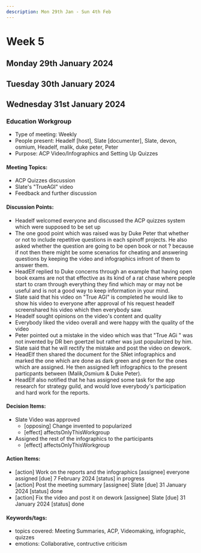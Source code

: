 ```yaml
---
description: Mon 29th Jan - Sun 4th Feb
---
```


# Week 5

## Monday 29th January 2024

## Tuesday 30th January 2024

## Wednesday 31st January 2024



### Education Workgroup

- Type of meeting: Weekly
- People present: Headelf [host], Slate [documenter], Slate, devon, osmium, Headelf, malik, duke peter, Peter
- Purpose: ACP Video/Infographics and Setting Up Quizzes
#### Meeting Topics:
- ACP Quizzes discussion
- Slate's "TrueAGI" video 
- Feedback and further discussion 

#### Discussion Points:
- Headelf welcomed everyone and discussed the ACP quizzes system which were supposed to be set up 
- The one good point which was raised was by Duke Peter that whether or not to include repetitive questions in each spinoff projects. He also asked whether the question are going to be open book or not ? because if not then there might be some scenarios for cheating and answering questions by keeping the video and infographics infront of them to answer them.
- HeadElf replied to Duke concerns through an example that having open book exams are not that effective as its kind of a rat chase where people start to cram through everything they find which may or may not be useful and is not a good way to keep information in your mind.
- Slate said that his video on "True AGI" is completed he would like to show his video to everyone after approval of his request headelf screenshared his video which then everybody saw.
- Headelf sought opinions on the video's content and quality
- Everybody liked the video overall and were happy with the quality of the video
- Peter  pointed out a mistake in the video which was that "True AGi " was not invented by DR ben goertzel but rather was just popularized by him.
- Slate said that he will rectify the mistake and post the video on dework.
- HeadElf then shared the document for the SNet infographics and marked the one which are done as dark green and green for the ones which are assigned. He then assigned left infographics to the present particpants between (Malik,Osmium & Duke Peter). 
- HeadElf also notified that he has assigned some task for the app research for strategy guild, and would love everybody's participation and hard work for the reports.

#### Decision Items:
- Slate Video was approved 
  - [opposing] Change invented to popularized 
  - [effect] affectsOnlyThisWorkgroup
- Assigned the rest of the infographics to the participants 
  - [effect] affectsOnlyThisWorkgroup

#### Action Items:
- [action] Work on the reports and the infographics  [assignee] everyone assigned  [due] 7 February 2024 [status] in progress
- [action] Post the meeting summary  [assignee] Slate [due] 31 January 2024 [status] done
- [action] Fix the video and post it on dework  [assignee] Slate [due] 31 January 2024 [status] done

#### Keywords/tags:
- topics covered: Meeting Summaries, ACP, Videomaking, infographic, quizzes
- emotions: Collaborative, contructive criticism